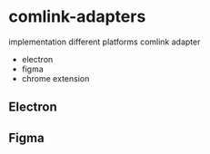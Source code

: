 # comlink-adapters

implementation different platforms comlink adapter

-   electron
-   figma
-   chrome extension

## Electron

## Figma
